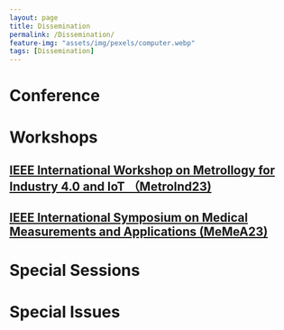 ```yaml
---
layout: page
title: Dissemination
permalink: /Dissemination/
feature-img: "assets/img/pexels/computer.webp"
tags: [Dissemination]
---
```


# Conference


# Workshops

  ## [IEEE International Workshop on Metrollogy for Industry 4.0 and IoT （MetroInd23)](https://www.metroind40iot.org/)

    
  ## [IEEE International Symposium on Medical Measurements and Applications (MeMeA23)](https://memea2023.ieee-ims.org/)



# Special Sessions
  


# Special Issues
